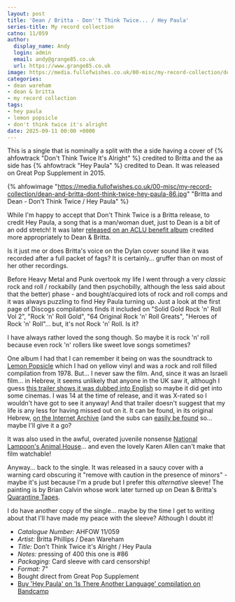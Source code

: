 ```yaml
---
layout: post
title: 'Dean / Britta - Don''t Think Twice... / Hey Paula'
series-title: My record collection
catno: 11/059
author:
  display_name: Andy
  login: admin
  email: andy@grange85.co.uk
  url: https://www.grange85.co.uk
image: https://media.fullofwishes.co.uk/00-misc/my-record-collection/dean-and-britta-dont-think-twice-hey-paula-86.jpg
categories:
- dean wareham
- dean & britta
- my record collection
tags:
- hey paula
- lemon popsicle
- don't think twice it's alright
date: 2025-09-11 00:00 +0000
---
```

This is a single that is nominally a split with the a side having a cover of {% ahfowtrack "Don't Think Twice It's Alright" %} credited to Britta and the aa side has {% ahfowtrack "Hey Paula" %} credited to Dean. It was released on Great Pop Supplement in 2015.

{% ahfowimage "https://media.fullofwishes.co.uk/00-misc/my-record-collection/dean-and-britta-dont-think-twice-hey-paula-86.jpg" "Britta and Dean - Don't Think Twice / Hey Paula" %}

While I'm happy to accept that Don't Think Twice is a Britta release, to credit Hey Paula, a song that is a man/woman duet, just to Dean is a bit of an odd stretch! It was later [released on an ACLU benefit album](https://gezelligrecords.bandcamp.com/album/is-there-another-language) credited more appropriately to Dean & Britta.

Is it just me or does Britta's voice on the Dylan cover sound like it was recorded after a full packet of fags? It is certainly... gruffer than on most of her other recordings.

Before Heavy Metal and Punk overtook my life I went through a very _classic_ rock and roll / rockabilly (and then psychobilly, although the less said about that the better) phase - and bought/acquired lots of rock and roll comps and it was always puzzling to find Hey Paula turning up. Just a look at the first page of Discogs compilations finds it included on "Solid Gold Rock 'n' Roll Vol 2", "Rock 'n' Roll Gold", "64 Original Rock 'n' Roll Greats", "Heroes of Rock 'n' Roll"... but, it's not Rock 'n' Roll. Is it? 

I have always rather loved the song though. So maybe it is rock 'n' roll because even rock 'n' rollers like sweet love songs sometimes?

One album I had that I can remember it being on was the soundtrack to [Lemon Popsicle](https://en.wikipedia.org/wiki/Lemon_Popsicle) which I had on yellow vinyl and was a rock and roll filled compilation from 1978. But... I never saw the film. And, since it was an Israeli film... in Hebrew, it seems unlikely that anyone in the UK saw it, although I guess [this trailer shows it was dubbed into English](https://www.youtube.com/watch?v=6Un89PfWaE4) so maybe it did get into some cinemas. I was 14 at the time of release, and it was X-rated so I wouldn't have got to see it anyway! And that trailer doesn't suggest that my life is any less for having missed out on it. It can be found, in its original Hebrew, [on the Internet Archive](https://archive.org/details/eskimo-limon-all-hebrew/Lemon+Popsicle+(1978)+Eskimo+Limon.mkv) (and the subs can [easily be found](https://www.opensubtitles.org/en/subtitles/8629230/lemon-popsicle-en) so... maybe I'll give it a go?

It was also used in the awful, overated juvenile nonsense [National Lampoon's Animal House](https://www.youtube.com/watch?v=M4eS2SceeFk)... and even the lovely Karen Allen can't make that film watchable!

Anyway... back to the single. It was released in a saucy cover with a warning card obscuring it "remove with caution in the presence of minors" - maybe it's just because I'm a prude but I prefer this _alternative_ sleeve! The painting is by Brian Calvin whose work later turned up on Dean & Britta's [Quarantine Tapes](/2024/05/16/my-record-collection-136-dean-britta-quarantine-tapes-cd/).

I do have another copy of the single... maybe by the time I get to writing about that I'll have made my peace with the sleeve? Although I doubt it!

 - *Catalogue Number:* AHFOW 11/059
 - *Artist:* Britta Phillips / Dean Wareham
 - *Title:* Don't Think Twice it's Alright / Hey Paula
 - *Notes:* pressing of 400 this one is #86
 - *Packaging:* Card sleeve with card censorship!
 - *Format:* 7"
 - Bought direct from Great Pop Supplement
 - [Buy 'Hey Paula' on 'Is There Another Language' compilation on Bandcamp](https://gezelligrecords.bandcamp.com/album/is-there-another-language)
